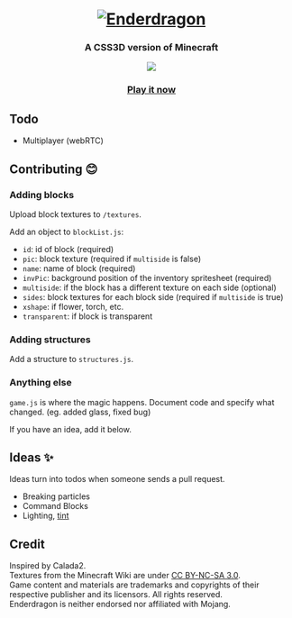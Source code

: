 <h1 align="center">
  <a href="https://enderdragon.berryscript.com">
    <img src="/textures/title/background/title-upscale.png" alt="Enderdragon">
  </a>
</h1>
<p align="center">
  <h3 align="center">
A CSS3D version of Minecraft
  </h3>
</p>
<p align="center">
  <a target='_blank' href='https://github.com/barhatsor/enderdragon/releases'><img src='https://img.shields.io/github/v/release/barhatsor/enderdragon?color=green&include_prereleases'/></a>
</p>
<p align="center">
  <h3 align="center">
    <a href="https://enderdragon.berryscript.com">Play it now</a>
  </h3>
</p>

## Todo
- Multiplayer (webRTC)

## Contributing :blush:

### Adding blocks

Upload block textures to `/textures`.

Add an object to `blockList.js`:
- `id`: id of block (required)
- `pic`: block texture (required if `multiside` is false)
- `name`: name of block (required)
- `invPic`: background position of the inventory spritesheet (required)
- `multiside`: if the block has a different texture on each side (optional)
- `sides`: block textures for each block side (required if `multiside` is true)
- `xshape`: if flower, torch, etc.
- `transparent`: if block is transparent

### Adding structures

Add a structure to `structures.js`.

### Anything else

`game.js` is where the magic happens. Document code and specify what changed. (eg. added glass, fixed bug)

If you have an idea, add it below.

## Ideas :sparkles:

Ideas turn into todos when someone sends a pull request.

- Breaking particles
- Command Blocks
- Lighting, [tint](https://minecraft.gamepedia.com/Tint)

## Credit

Inspired by Calada2.  
Textures from the Minecraft Wiki are under [CC BY-NC-SA 3.0](https://creativecommons.org/licenses/by-sa/3.0/).  
Game content and materials are trademarks and copyrights of their respective publisher and its licensors. All rights reserved.  
Enderdragon is neither endorsed nor affiliated with Mojang.
